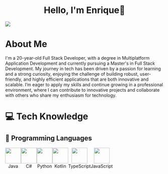 <div align="center">
    <h1 align="center">Hello, I'm Enrique👋</h1>
</div>
<img src="https://i.imgur.com/KXLD8s8.png">

# About Me
I'm a 20-year-old Full Stack Developer, with a degree in Multiplatform Application Development and currently pursuing a Master's in Full Stack Development.
My journey in tech has been driven by a passion for learning and a strong curiosity, enjoying the challenge of building robust, user-friendly, and highly efficient applications that are both innovative and scalable. I’m eager to apply my skills and continue growing in a professional environment, where I can contribute to innovative projects and collaborate with others who share my enthusiasm for technology.

# 💻 Tech Knowledge
## 🚀 Programming Languages

<div style="display: flex; flex-direction: row">
    <div align="center">
        <img src="https://cdn.jsdelivr.net/gh/devicons/devicon/icons/java/java-original.svg" width="50" height="50"/>
        <br/>
        <span>Java</span>
    </div>
    <div align="center">
        <img src="https://cdn.jsdelivr.net/gh/devicons/devicon/icons/csharp/csharp-original.svg" width="50" height="50"/>
        <br/>
        <span>C#</span>
    </div>
    <div align="center">
        <img src="https://cdn.jsdelivr.net/gh/devicons/devicon/icons/python/python-original.svg" width="50" height="50"/>
        <br/>
        <span>Python</span>
    </div>
    <div align="center">
        <img src="https://cdn.jsdelivr.net/gh/devicons/devicon/icons/kotlin/kotlin-original.svg" width="50" height="50"/>
        <br/>
        <span>Kotlin</span>
    </div>
    <div align="center">
        <img src="https://cdn.jsdelivr.net/gh/devicons/devicon/icons/typescript/typescript-original.svg" width="50" height="50"/>
        <br/>
        <span>TypeScript</span>
    </div>
    <div align="center">
        <img src="https://cdn.jsdelivr.net/gh/devicons/devicon/icons/javascript/javascript-original.svg" width="50" height="50"/>
        <br/>
        <span>JavaScript</span>
    </div>
</div>


